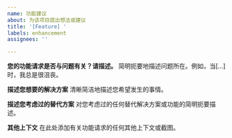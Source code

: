 ```yaml
---
name: 功能建议
about: 为该项目提出想法或建议
title: '[Feature] '
labels: enhancement
assignees: ''

---
```


**您的功能请求是否与问题有关？请描述。**
简明扼要地描述问题所在。例如，当[...]时，我总是很沮丧。

**描述您想要的解决方案**
清晰简洁地描述您希望发生的事情。

**描述您考虑过的替代方案**
对您考虑过的任何替代解决方案或功能的简明扼要描述。

**其他上下文**
在此处添加有关功能请求的任何其他上下文或截图。
